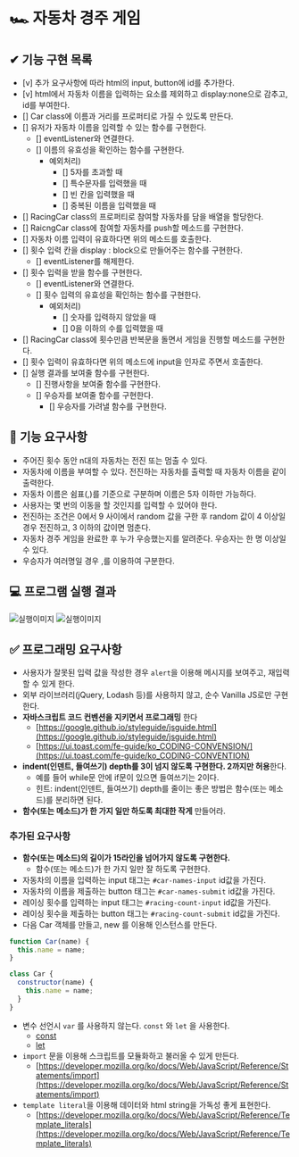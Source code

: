 # 🏎️ 자동차 경주 게임

## ✔ 기능 구현 목록

- [v] 추가 요구사항에 따라 html의 input, button에 id를 추가한다.
- [v] html에서 자동차 이름을 입력하는 요소를 제외하고 display:none으로 감추고, id를 부여한다.
- [] Car class에 이름과 거리를 프로퍼티로 가질 수 있도록 만든다.
- [] 유저가 자동차 이름을 입력할 수 있는 함수를 구현한다.
  - [] eventListener와 연결한다.
  - [] 이름의 유효성을 확인하는 함수를 구현한다.
    - 예외처리)
      - [] 5자를 초과할 때
      - [] 특수문자를 입력했을 때
      - [] 빈 칸을 입력했을 때
      - [] 중복된 이름을 입력했을 때
- [] RacingCar class의 프로퍼티로 참여할 자동차를 담을 배열을 할당한다.
- [] RaicngCar class에 참여할 자동차를 push할 메소드를 구현한다.
- [] 자동차 이름 입력이 유효하다면 위의 메소드를 호출한다.
- [] 횟수 입력 칸을 display : block으로 만들어주는 함수를 구현한다.
  - [] eventListener를 해제한다.
- [] 횟수 입력을 받을 함수를 구현한다.
  - [] eventListener와 연결한다.
  - [] 횟수 입력의 유효성을 확인하는 함수를 구현한다.
    - 예외처리)
      - [] 숫자를 입력하지 않았을 때
      - [] 0을 이하의 수를 입력했을 때
- [] RacingCar class에 횟수만큼 반복문을 돌면서 게임을 진행할 메소드를 구현한다.
- [] 횟수 입력이 유효하다면 위의 메소드에 input을 인자로 주면서 호출한다.
- [] 실행 결과를 보여줄 함수를 구현한다.
  - [] 진행사항을 보여줄 함수를 구현한다.
  - [] 우승자를 보여줄 함수를 구현한다.
    - [] 우승자를 가려낼 함수를 구현한다.

## 🎯 기능 요구사항

- 주어진 횟수 동안 n대의 자동차는 전진 또는 멈출 수 있다.
- 자동차에 이름을 부여할 수 있다. 전진하는 자동차를 출력할 때 자동차 이름을 같이 출력한다.
- 자동차 이름은 쉼표(,)를 기준으로 구분하며 이름은 5자 이하만 가능하다.
- 사용자는 몇 번의 이동을 할 것인지를 입력할 수 있어야 한다.
- 전진하는 조건은 0에서 9 사이에서 random 값을 구한 후 random 값이 4 이상일 경우 전진하고, 3 이하의 값이면 멈춘다.
- 자동차 경주 게임을 완료한 후 누가 우승했는지를 알려준다. 우승자는 한 명 이상일 수 있다.
- 우승자가 여러명일 경우 ,를 이용하여 구분한다.

## 💻 프로그램 실행 결과

![실행이미지](images/result.gif)
![실행이미지](images/result.jpg)

## ✅ 프로그래밍 요구사항

- 사용자가 잘못된 입력 값을 작성한 경우 `alert`을 이용해 메시지를 보여주고, 재입력할 수 있게 한다.
- 외부 라이브러리(jQuery, Lodash 등)를 사용하지 않고, 순수 Vanilla JS로만 구현한다.
- **자바스크립트 코드 컨벤션을 지키면서 프로그래밍** 한다
  - [https://google.github.io/styleguide/jsguide.html](https://google.github.io/styleguide/jsguide.html)
  - [https://ui.toast.com/fe-guide/ko_CODING-CONVENSION/](https://ui.toast.com/fe-guide/ko_CODING-CONVENTION)
- **indent(인덴트, 들여쓰기) depth를 3이 넘지 않도록 구현한다. 2까지만 허용**한다.
  - 예를 들어 while문 안에 if문이 있으면 들여쓰기는 2이다.
  - 힌트: indent(인덴트, 들여쓰기) depth를 줄이는 좋은 방법은 함수(또는 메소드)를 분리하면 된다.
- **함수(또는 메소드)가 한 가지 일만 하도록 최대한 작게** 만들어라.

### 추가된 요구사항

- **함수(또는 메소드)의 길이가 15라인을 넘어가지 않도록 구현한다.**
  - 함수(또는 메소드)가 한 가지 일만 잘 하도록 구현한다.
- 자동차의 이름을 입력하는 input 태그는 `#car-names-input` id값을 가진다.
- 자동차의 이름을 제출하는 button 태그는 `#car-names-submit` id값을 가진다.
- 레이싱 횟수를 입력하는 input 태그는 `#racing-count-input` id값을 가진다.
- 레이싱 횟수을 제출하는 button 태그는 `#racing-count-submit` id값을 가진다.
- 다음 Car 객체를 만들고, new 를 이용해 인스턴스를 만든다.

```javascript
function Car(name) {
  this.name = name;
}

class Car {
  constructor(name) {
    this.name = name;
  }
}
```

- 변수 선언시 `var` 를 사용하지 않는다. `const` 와 `let` 을 사용한다.
  - [const](https://developer.mozilla.org/ko/docs/Web/JavaScript/Reference/Statements/const)
  - [let](https://developer.mozilla.org/ko/docs/Web/JavaScript/Reference/Statements/let)
- `import` 문을 이용해 스크립트를 모듈화하고 불러올 수 있게 만든다.
  - [https://developer.mozilla.org/ko/docs/Web/JavaScript/Reference/Statements/import](https://developer.mozilla.org/ko/docs/Web/JavaScript/Reference/Statements/import)
- `template literal`을 이용해 데이터와 html string을 가독성 좋게 표현한다.
  - [https://developer.mozilla.org/ko/docs/Web/JavaScript/Reference/Template_literals](https://developer.mozilla.org/ko/docs/Web/JavaScript/Reference/Template_literals)
